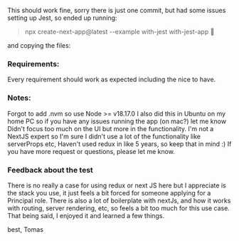 This should work fine, sorry there is just one commit, but had some issues setting up Jest, so ended up running:
> npx create-next-app@latest --example with-jest with-jest-app 🤦

and copying the files:

### Requirements:
Every requirement should work as expected including the nice to have.

### Notes:
Forgot to add .nvm so use Node >= v18.17.0
I also did this in Ubuntu on my home PC so if you have any issues running the app (on mac?) let me know
Didn't focus too much on the UI but more in the functionality.
I'm not a NextJS expert so I'm sure I didn't use a lot of the functionality like serverProps etc,
Haven't used redux in like 5 years, so keep that in mind :)
If you have more request or questions, please let me know.

### Feedback about the test
There is no really a case for using redux or next JS here but I appreciate is the stack you use, it just feels a bit forced for someone applying for a Principal role.
There is also a lot of boilerplate with nextJs, and how it works with routing, server rendering, etc, so feels a bit too much for this use case.
That being said, I enjoyed it and learned a few things.

best, Tomas
